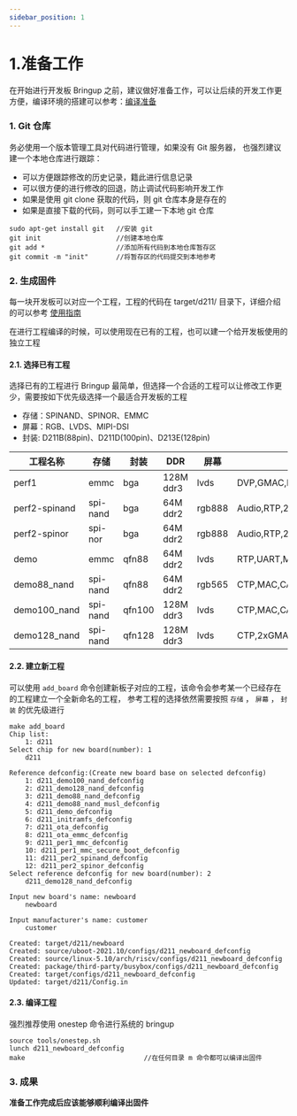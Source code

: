 ```yaml
---
sidebar_position: 1
---
```



# 1.准备工作

在开始进行开发板 Bringup 之前，建议做好准备工作，可以让后续的开发工作更方便，编译环境的搭建可以参考：[编译准备](../env/index.html#ref-luban-env)

### 1. Git 仓库

务必使用一个版本管理工具对代码进行管理，如果没有 Git 服务器， 也强烈建议建一个本地仓库进行跟踪：

- 可以方便跟踪修改的历史记录，籍此进行信息记录
- 可以很方便的进行修改的回退，防止调试代码影响开发工作
- 如果是使用 git clone 获取的代码，则 git 仓库本身是存在的
- 如果是直接下载的代码，则可以手工建一下本地 git 仓库

```
sudo apt-get install git   //安装 git
git init                   //创建本地仓库
git add *                  //添加所有代码到本地仓库暂存区
git commit -m "init"       //将暂存区的代码提交到本地参考
```

### 2. 生成固件

每一块开发板可以对应一个工程，工程的代码在 target/d211/ 目录下，详细介绍的可以参考 [使用指南](../sdk/index.html#ref-luban-sdk)

在进行工程编译的时候，可以使用现在已有的工程，也可以建一个给开发板使用的独立工程

#### 2.1. 选择已有工程

选择已有的工程进行 Bringup 最简单，但选择一个合适的工程可以让修改工作更少，需要按如下优先级选择一个最适合开发板的工程

- 存储：SPINAND、SPINOR、EMMC
- 屏幕：RGB、LVDS、MIPI-DSI
- 封装: D211B(88pin)、D211D(100pin)、D213E(128pin)

| 工程名称      | 存储     | 封装   | DDR       | 屏幕   | 其他功能                           |
| ------------- | -------- | ------ | --------- | ------ | ---------------------------------- |
| perf1         | emmc     | bga    | 128M ddr3 | lvds   | DVP,GMAC,RTP,PWM,SDMC,USB          |
| perf2-spinand | spi-nand | bga    | 64M ddr2  | rgb888 | Audio,RTP,2xMAC,CAN,SDCARD,PWM,USB |
| perf2-spinor  | spi-nor  | bga    | 64M ddr2  | rgb888 | Audio,RTP,2xMAC,CAN,SDCARD,PWM,USB |
| demo          | emmc     | qfn88  | 64M ddr2  | lvds   | RTP,UART,MAC,SDCARD                |
| demo88_nand   | spi-nand | qfn88  | 64M ddr2  | rgb565 | CTP,MAC,CAN,SDCARD                 |
| demo100_nand  | spi-nand | qfn100 | 128M ddr3 | lvds   | CTP,MAC,CAN,SDCARD,USB             |
| demo128_nand  | spi-nand | qfn128 | 128M ddr3 | lvds   | CTP,2xGMAC,SDCARD,WIFI,2xUSB,RS485 |

#### 2.2. 建立新工程

可以使用 `add_board` 命令创建新板子对应的工程，该命令会参考某一个已经存在的工程建立一个全新命名的工程， 参考工程的选择依然需要按照 `存储` ， `屏幕` ， `封装` 的优先级进行

```
make add_board
Chip list:
    1: d211
Select chip for new board(number): 1
    d211

Reference defconfig:(Create new board base on selected defconfig)
    1: d211_demo100_nand_defconfig
    2: d211_demo128_nand_defconfig
    3: d211_demo88_nand_defconfig
    4: d211_demo88_nand_musl_defconfig
    5: d211_demo_defconfig
    6: d211_initramfs_defconfig
    7: d211_ota_defconfig
    8: d211_ota_emmc_defconfig
    9: d211_per1_mmc_defconfig
    10: d211_per1_mmc_secure_boot_defconfig
    11: d211_per2_spinand_defconfig
    12: d211_per2_spinor_defconfig
Select reference defconfig for new board(number): 2
    d211_demo128_nand_defconfig

Input new board's name: newboard
    newboard

Input manufacturer's name: customer
    customer

Created: target/d211/newboard
Created: source/uboot-2021.10/configs/d211_newboard_defconfig
Created: source/linux-5.10/arch/riscv/configs/d211_newboard_defconfig
Created: package/third-party/busybox/configs/d211_newboard_defconfig
Created: target/configs/d211_newboard_defconfig
Updated: target/d211/Config.in
```

#### 2.3. 编译工程

强烈推荐使用 onestep 命令进行系统的 bringup

```
source tools/onestep.sh
lunch d211_newboard_defconfig
make                              //在任何目录 m 命令都可以编译出固件
```

### 3. 成果

**准备工作完成后应该能够顺利编译出固件**